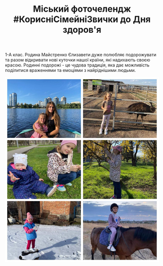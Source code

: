 ﻿---
title: "Міський фоточелендж #КорисніСімейніЗвички до Дня здоров'я"
---

1-А клас. Родина Майстренко Єлизавети дуже полюбляє подорожувати та разом відкривати нові куточки нашої країни, які надихають своєю красою. Родинні подорожі - це чудова традиція, яка дає можливість поділитися враженнями та емоціями з найріднішими людьми.

![](1.jpg)